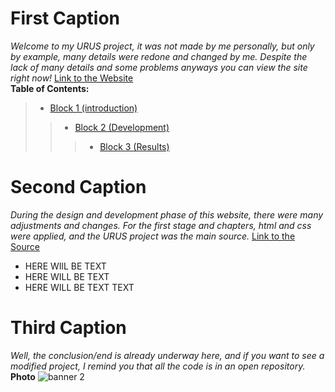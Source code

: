 # <a id="1">First Caption</a>
_Welcome to my URUS project, it was not made by me personally, but only by example,  many details were redone and changed by me. Despite the lack of many details and some problems anyways you can view the site right now!_
[Link to the Website](https://ulanovichdavid.github.io/Urus/)  
  __Table of Contents:__
> - [Block 1 (introduction)](#1)
>> - [Block 2 (Development)](#2)
>>> - [Block 3 (Results)](#3)  

# <a id="2">Second Caption</a>
_During the design and development phase of this website, there were many adjustments and changes.  For the first stage and chapters, html and css were applied, and the URUS project was the main source._  [Link to the Source](https://www.figma.com/design/Un7anrsnbo1xA9AJsvZUyq/URUS?node-id=0-1&p=f&t=SnewMdzpnTEwzwaz-0)
- HERE WIlL BE TEXT
- HERE WILL BE TEXT
- HERE WILL BE TEXT
TEXT
# <a id="3">Third Caption</a>
_Well, the conclusion/end is already underway here, and if you want to see a modified project, I remind you that all the code is in an open repository._  __Photo__
![banner 2](https://github.com/user-attachments/assets/90cfbc2e-e3c6-4297-b2f2-42fe06ec319d)

